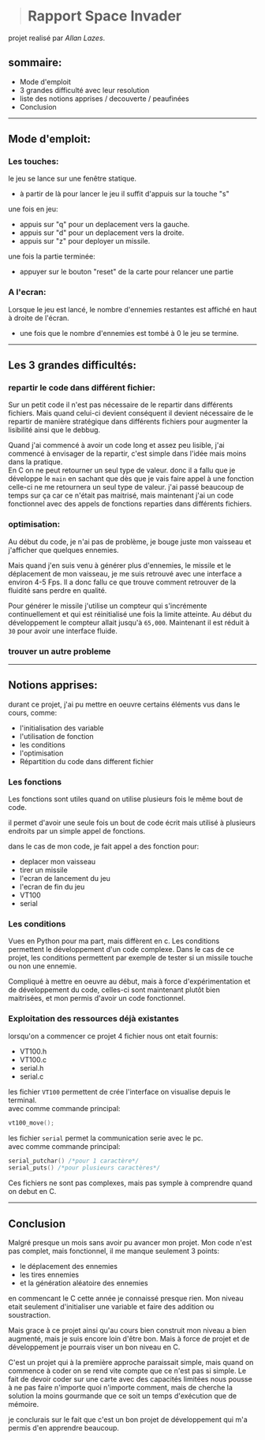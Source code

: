 ># **Rapport Space Invader**

projet realisé par *Allan Lazes*.


## **sommaire:**

- Mode d'emploit
- 3 grandes difficulté avec leur resolution
- liste des notions apprises / decouverte / peaufinées
- Conclusion

***

## **Mode d'emploit:**

### Les touches:

le jeu se lance sur une fenêtre statique.
- à partir de là pour lancer le jeu il suffit d'appuis sur la touche "s"

une fois en jeu:
- appuis sur "q" pour un deplacement vers la gauche.
- appuis sur "d" pour un deplacement vers la droite.
- appuis sur "z" pour deployer un missile.

une fois la partie terminée:
- appuyer sur le bouton "reset" de la carte pour relancer une partie

### A l'ecran: 

Lorsque le jeu est lancé, le nombre d'ennemies restantes est affiché en haut à droite de l'écran.
- une fois que le nombre d'ennemies est tombé à 0 le jeu se termine.

***

## Les 3 grandes difficultés:

### **repartir le code dans différent fichier:**

Sur un petit code il n'est pas nécessaire de le repartir dans différents fichiers. Mais quand celui-ci devient conséquent il devient nécessaire de le repartir de manière stratégique dans différents fichiers pour augmenter la lisibilité ainsi que le debbug.

Quand j'ai commencé à avoir un code long et assez peu lisible, j'ai commencé à envisager de la repartir, c'est simple dans l'idée mais moins dans la pratique. \
En C on ne peut retourner un seul type de valeur. donc il a fallu que je développe le `main` en sachant que dès que je vais faire appel à une fonction celle-ci ne me retournera un seul type de valeur.
j'ai passé beaucoup de temps sur ça car ce n'était pas maitrisé, mais maintenant j'ai un code fonctionnel avec des appels de fonctions reparties dans différents fichiers.
  
### **optimisation:**

Au début du code, je n'ai pas de problème, je bouge juste mon vaisseau et j'afficher que quelques ennemies.

Mais quand j'en suis venu à générer plus d'ennemies, le missile et le déplacement de mon vaisseau, je me suis retrouvé avec une interface a environ 4-5 Fps. Il a donc fallu ce que trouve comment retrouver de la fluidité sans perdre en qualité.

Pour générer le missile j'utilise un compteur qui s'incrémente continuellement et qui est réinitialisé une fois la limite atteinte. Au début du développement le compteur allait jusqu'à `65,000`. Maintenant il est réduit à `30` pour avoir une interface fluide.

### trouver un autre probleme

***

## **Notions apprises:**

durant ce projet, j'ai pu mettre en oeuvre certains éléments vus dans le cours, comme:
- l'initialisation des variable
- l'utilisation de fonction 
- les conditions
- l'optimisation
- Répartition du code dans different fichier

### **Les fonctions**

Les fonctions sont utiles quand on utilise plusieurs fois le même bout de code.

il permet d'avoir une seule fois un bout de code écrit mais utilisé à plusieurs endroits par un simple appel de fonctions.

dans le cas de mon code, je fait appel a des fonction pour:
- deplacer mon vaisseau
- tirer un missile
- l'ecran de lancement du jeu
- l'ecran de fin du jeu
- VT100
- serial

### **Les conditions**

Vues en Python pour ma part, mais diffèrent en c. Les conditions permettent le développement d'un code complexe. Dans le cas de ce projet, les conditions permettent par exemple de tester si un missile touche ou non une ennemie.

Compliqué à mettre en oeuvre au début, mais à force d'expérimentation et de développement du code, celles-ci sont maintenant plutôt bien maitrisées, et mon permis d'avoir un code fonctionnel.

### **Exploitation des ressources déjà existantes**

lorsqu'on a commencer ce projet 4 fichier nous ont etait fournis:
- VT100.h
- VT100.c
- serial.h
- serial.c

les fichier `VT100` permettent de crée l'interface on visualise depuis le terminal. \
avec comme commande principal:

```c
vt100_move();
```
les fichier `serial` permet la communication serie avec le pc. \
avec comme commande principal:

```c
serial_putchar() /*pour 1 caractère*/
serial_puts() /*pour plusieurs caractères*/
```

Ces fichiers ne sont pas complexes, mais pas symple à comprendre quand on debut en C.

***

## Conclusion

Malgré presque un mois sans avoir pu avancer mon projet. Mon code n'est pas complet, mais fonctionnel, il me manque seulement 3 points:

- le déplacement des ennemies
- les tires ennemies
- et la génération aléatoire des ennemies

en commencant le C cette année je connaissé presque rien. Mon niveau etait seulement d'initialiser une variable et faire des addition ou soustraction.

Mais grace à ce projet ainsi qu'au cours bien construit mon niveau a bien augmenté, mais je suis encore loin d'être bon. Mais à force de projet et de développement je pourrais viser un bon niveau en C.

C'est un projet qui à la première approche paraissait simple, mais quand on commence à coder on se rend vite compte que ce n'est pas si simple. Le fait de devoir coder sur une carte avec des capacités limitées nous pousse à ne pas faire n'importe quoi n'importe comment, mais de cherche la solution la moins gourmande que ce soit un temps d'exécution que de mémoire.

je conclurais sur le fait que c'est un bon projet de développement qui m'a permis d'en apprendre beaucoup.
